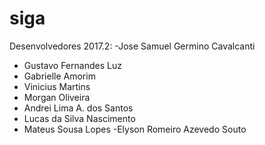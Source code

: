 # siga

Desenvolvedores 2017.2:
-Jose Samuel Germino Cavalcanti
- Gustavo Fernandes Luz
- Gabrielle Amorim
- Vinicius Martins
- Morgan Oliveira
- Andrei Lima A. dos Santos
- Lucas da Silva Nascimento
- Mateus Sousa Lopes
-Elyson Romeiro Azevedo Souto

